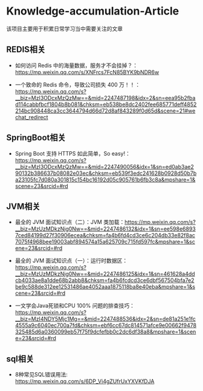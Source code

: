 # Knowledge-accumulation-Article
该项目主要用于积累日常学习当中需要关注的文章

## REDIS相关

-  如何访问 Redis 中的海量数据，服务才不会挂掉？：https://mp.weixin.qq.com/s/XNFrcs7FcN85BYK9bNDR6w

-  一个致命的 Redis 命令，导致公司损失 400 万！！：https://mp.weixin.qq.com/s?__biz=MzI3ODcxMzQzMw==&mid=2247487198&idx=2&sn=eea95b2fbad114cabbfbcf1804b8b081&chksm=eb538be8dc2402fee685771deff4852214bc908448ca3cc3644794d66d72d8af843289f0d65d&scene=21#wechat_redirect

## SpringBoot相关

- Spring Boot 支持 HTTPS 如此简单，So easy!：https://mp.weixin.qq.com/s?__biz=MzI3ODcxMzQzMw==&mid=2247490056&idx=1&sn=ed0ab3ae290132b386637b08082e03ec&chksm=eb539f3edc241628b0928d50b7ba23105fc7d080a301815c154bc16192d05c905761b6fb3c8a&mpshare=1&scene=23&srcid=#rd

## JVM相关

- 最全的 JVM 面试知识点（二）：JVM 类加载：https://mp.weixin.qq.com/s?__biz=MzUzMDkzNjg0Nw==&mid=2247486132&idx=1&sn=ee598e68937ced84199d27f30906ecea&chksm=fa4b6fd4cd3ce6c204db33e82f8ac7075f4968bee19003abf894574a15a625709c715fd597fc&mpshare=1&scene=23&srcid=#rd

- 最全的 JVM 面试知识点（一）：运行时数据区：https://mp.weixin.qq.com/s?__biz=MzUzMDkzNjg0Nw==&mid=2247486125&idx=1&sn=461628a4ddcb4033ae8a1dde68b2abb8&chksm=fa4b6fcdcd3ce6dbf567504bfa7e2be9c588de312ee12531486ae4052aaa1875118ba8e40eba&mpshare=1&scene=23&srcid=#rd

- 一文学会Java死锁和CPU 100% 问题的排查技巧：https://mp.weixin.qq.com/s?__biz=MzI4NDY5Mjc1Mg==&mid=2247488536&idx=2&sn=de81a251e1fc4555a9c6040ec700a7fd&chksm=ebf6cc67dc814571afce9e00662f9478325485d6a0360099eb57f75f9dcfefbb0c2dc6df38a8&mpshare=1&scene=23&srcid=#rd

## sql相关

- 8种常见SQL错误用法: https://mp.weixin.qq.com/s/6DP_Vi4gZUfrUxYXVKfDJA